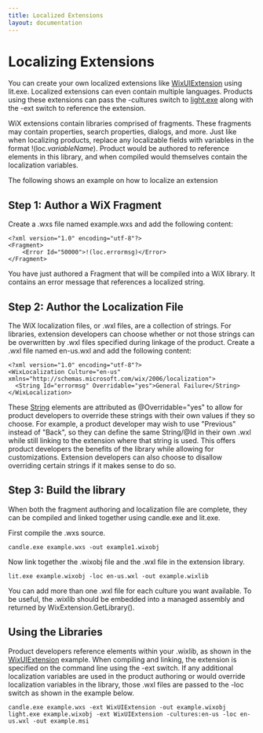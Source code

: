 ```yaml
---
title: Localized Extensions
layout: documentation
---
```

# Localizing Extensions

You can create your own localized extensions like <a href="WixUI_dialog_library.htm">WixUIExtension</a> using lit.exe. Localized extensions can even contain multiple languages. Products using these extensions can pass the -cultures switch to <a href="light.htm">light.exe</a> along with the -ext switch to reference the extension.

WiX extensions contain libraries comprised of fragments. These fragments may contain properties, search properties, dialogs, and more. Just like when localizing products, replace any localizable fields with variables in the format !(loc.<i>variableName</i>). Product would be authored to reference elements in this library, and when compiled would themselves contain the localization variables.

The following shows an example on how to localize an extension

## Step 1: Author a WiX Fragment

Create a .wxs file named example.wxs and add the following content:

    <?xml version="1.0" encoding="utf-8"?>
    <Fragment>
        <Error Id="50000">!(loc.errormsg)</Error>
    </Fragment>

You have just authored a Fragment that will be compiled into a WiX library. It contains an error message that references a localized string.

## Step 2: Author the Localization File

The WiX localization files, or .wxl files, are a collection of strings. For libraries, extension developers can choose whether or not those strings can be overwritten by .wxl files specified during linkage of the product. Create a .wxl file named en-us.wxl and add the following content:

    <?xml version="1.0" encoding="utf-8"?>
    <WixLocalization Culture="en-us" xmlns="http://schemas.microsoft.com/wix/2006/localization">
      <String Id="errormsg" Overridable="yes">General Failure</String>
    </WixLocalization>

These <a href="wixloc_xsd_string.htm">String</a> elements are attributed as @Overridable="yes" to allow for product developers to override these strings with their own values if they so choose. For example, a product developer may wish to use "Previous" instead of "Back", so they can define the same String/@Id in their own .wxl while still linking to the extension where that string is used. This offers product developers the benefits of the library while allowing for customizations. Extension developers can also choose to disallow overriding certain strings if it makes sense to do so.

## Step 3: Build the library

When both the fragment authoring and localization file are complete, they can be compiled and linked together using candle.exe and lit.exe.

First compile the .wxs source.

    candle.exe example.wxs -out example1.wixobj

Now link together the .wixobj file and the .wxl file in the extension library.

    lit.exe example.wixobj -loc en-us.wxl -out example.wixlib

You can add more than one .wxl file for each culture you want available. To be useful, the .wixlib should be embedded into a managed assembly and returned by WixExtension.GetLibrary().

## Using the Libraries

Product developers reference elements within your .wixlib, as shown in the <a href="WixUI_dialog_library.htm">WixUIExtension</a> example. When compiling and linking, the extension is specified on the command line using the -ext switch. If any additional localization variables are used in the product authoring or would override localization variables in the library, those .wxl files are passed to the -loc switch as shown in the example below.

    candle.exe example.wxs -ext WixUIExtension -out example.wixobj
    light.exe example.wixobj -ext WixUIExtension -cultures:en-us -loc en-us.wxl -out example.msi
